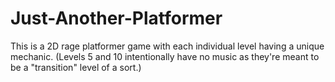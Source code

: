 # Just-Another-Platformer
This is a 2D rage platformer game with each individual level having a unique mechanic.  (Levels 5 and 10 intentionally have no music as they're meant to be a "transition" level of a sort.)

